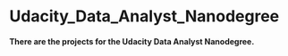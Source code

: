 # Udacity_Data_Analyst_Nanodegree
#### There are the projects for the Udacity Data Analyst Nanodegree.
